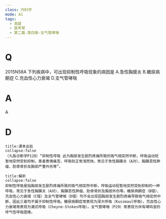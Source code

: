 ```yaml
---
class: 内科学
mode: A1
tags:
  - 真题
  - 医考帮
  - 第二篇-第四章-支气管哮喘
---
```


# Q
2015N58A 下列疾病中，可出现抑制性呼吸现象的病因是
A.急性胸膜炎
B.糖尿病酮症
C.充血性心力衰竭
D.支气管哮喘

# A
A
# D
```ad-note
title:课本出处
collapse:false
（九版诊断学P128）“抑制性呼吸 此为胸部发生剧烈疼痛所致的吸气相突然中断，呼吸运动短暂地突然受到抑制，患者表情痛苦，呼吸较正常浅而快。常见于急性胸膜炎（A对）、胸膜恶性肿瘤、肋骨骨折及胸部严重外伤等”。
```

```ad-summary
title:解析
collapse:false
抑制性呼吸是指胸部发生剧烈疼痛所致的吸气相突然中断，呼吸运动短暂地突然受到抑制的一种呼吸，常见于急性胸膜炎（A对）、胸膜恶性肿瘤、肋骨骨折及胸部外伤等。糖尿病酮症（B错）、充血性心力衰竭（C错）及支气管哮喘（D错）均不会出现因胸部发生剧烈疼痛导致吸气相突然中断，因此三者均不属于抑制性呼吸。糖尿病酮症常表现为深大呼吸（Kussmaul呼吸）。充血性心力衰竭常表现为潮式呼吸（Cheyne-Stokes呼吸）。支气管哮喘（P29）常表现为伴有哮鸣音的呼气性呼吸困难。
```

